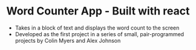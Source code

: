 # Word Counter App - Built with react

- Takes in a block of text and displays the word count to the screen
- Developed as the first project in a series of small, pair-programmed projects by Colin Myers and Alex Johnson

